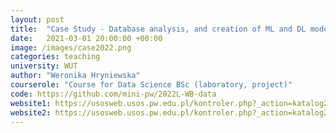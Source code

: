 ```yaml
---
layout: post
title:  "Case Study - Database analysis, and creation of ML and DL models"
date:   2021-03-01 20:00:00 +00:00
image: /images/case2022.png
categories: teaching
university: WUT
author: "Weronika Hryniewska"
courserole: "Course for Data Science BSc (laboratory, project)"
code: https://github.com/mini-pw/2022L-WB-data
website1: https://usosweb.usos.pw.edu.pl/kontroler.php?_action=katalog2/przedmioty/pokazPrzedmiot&kod=1120-DS000-ISP-0241
website2: https://usosweb.usos.pw.edu.pl/kontroler.php?_action=katalog2/przedmioty/pokazPrzedmiot&kod=1120-DS000-ISP-0363
---
```


